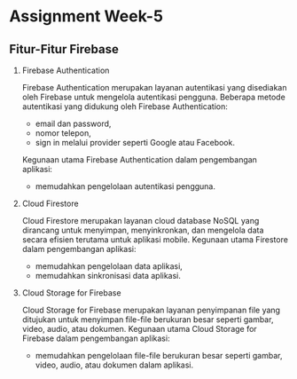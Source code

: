 # Assignment Week-5

## Fitur-Fitur Firebase

1. Firebase Authentication

    Firebase Authentication merupakan layanan autentikasi yang disediakan oleh Firebase untuk mengelola autentikasi pengguna. Beberapa metode autentikasi yang didukung oleh Firebase Authentication:

    - email dan password,
    - nomor telepon,
    - sign in melalui provider seperti Google atau Facebook.

    Kegunaan utama Firebase Authentication dalam pengembangan aplikasi:

    - memudahkan pengelolaan autentikasi pengguna.

2. Cloud Firestore

    Cloud Firestore merupakan layanan cloud database NoSQL yang dirancang untuk menyimpan, menyinkronkan, dan mengelola data secara efisien terutama untuk aplikasi mobile. Kegunaan utama Firestore dalam pengembangan aplikasi:

    - memudahkan pengelolaan data aplikasi,
    - memudahkan sinkronisasi data aplikasi.

3. Cloud Storage for Firebase

    Cloud Storage for Firebase merupakan layanan penyimpanan file yang ditujukan untuk menyimpan file-file berukuran besar seperti gambar, video, audio, atau dokumen. Kegunaan utama Cloud Storage for Firebase dalam pengembangan aplikasi:

    - memudahkan pengelolaan file-file berukuran besar seperti gambar, video, audio, atau dokumen dalam aplikasi.
